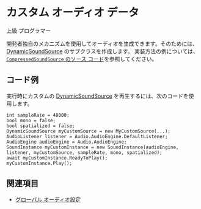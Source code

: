 # カスタム オーディオ データ

<span class="label label-doc-level">上級</span>
<span class="label label-doc-audience">プログラマー</span>

開発者独自のメカニズムを使用してオーディオを生成できます。そのためには、[DynamicSoundSource](xref:Stride.Audio.DynamicSoundSource) のサブクラスを作成します。
実装方法の例については、[`CompressedSoundSource` のソース コード](https://github.com/SiliconStudio/stride/blob/master-1.8/sources/engine/Stride.Audio/CompressedSoundSource.cs)を参照してください。

## コード例

実行時にカスタムの [DynamicSoundSource](xref:Stride.Audio.DynamicSoundSource) を再生するには、次のコードを使用します。

```
int sampleRate = 48000;
bool mono = false;
bool spatialized = false;
DynamicSoundSource myCustomSource = new MyCustomSource(...);
AudioListener listener = Audio.AudioEngine.DefaultListener;
AudioEngine audioEngine = Audio.AudioEngine;
SoundInstance myCustomInstance = new SoundInstance(audioEngine, listener, myCustomSource, sampleRate, mono, spatialized);
await myCustomInstance.ReadyToPlay();
myCustomInstance.Play();
```

## 関連項目
* [グローバル オーディオ設定](global-audio-settings.md)
